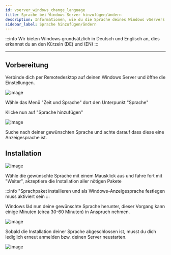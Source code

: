 ```yaml
---
id: vserver_windows_change_language
title: Sprache bei Windows Server hinzufügen/ändern
description: Informationen, wie du die Sprache deines Windows vServers von ZAP-Hosting ändern kannst und wie du Sprachen hinzufügen kannst - ZAP-Hosting.com Dokumentationen
sidebar_label: Sprache hinzufügen/ändern
---
```


:::info
Wir bieten Windows grundsätzlich in Deutsch und Englisch an, dies erkannst du an den Kürzeln (DE) und (EN)
:::
***

## Vorbereitung

Verbinde dich per Remotedesktop auf deinen Windows Server und öffne die Einstellungen.

![image](https://user-images.githubusercontent.com/13604413/159173307-1c9b4b7c-d70b-4ed5-bfa9-cc5e68c093f1.png)

Wähle das Menü "Zeit und Sprache" dort den Unterpunkt "Sprache"

Klicke nun auf "Sprache hinzufügen"

![image](https://user-images.githubusercontent.com/13604413/159173310-f9ebd0aa-9e59-4c9b-9cde-5f7bd8e14172.png)

Suche nach deiner gewünschten Sprache und achte darauf dass diese eine Anzeigesprache ist.

## Installation

![image](https://user-images.githubusercontent.com/13604413/159173312-f53f9fe0-dec9-493f-8046-f2f05b96955c.png)

Wähle die gewünschte Sprache mit einem Mausklick aus und fahre fort mit "Weiter", akzeptiere die Installation aller nötigen Pakete

:::info
"Sprachpaket installieren und als Windows-Anzeigesprache festlegen muss aktiviert sein
:::

Windows läd nun deine gewünschte Sprache herunter, dieser Vorgang kann einige Minuten (circa 30-60 Minuten) in Anspruch nehmen.

![image](https://user-images.githubusercontent.com/13604413/159173315-2927599d-7894-4171-8c7f-37516d6c5997.png)

Sobald die Installation deiner Sprache abgeschlossen ist, musst du dich lediglich erneut anmelden bzw. deinen Server neustarten.

![image](https://user-images.githubusercontent.com/13604413/159173318-6fa1e87a-2f5d-401e-abbf-383456b8bb70.png)
